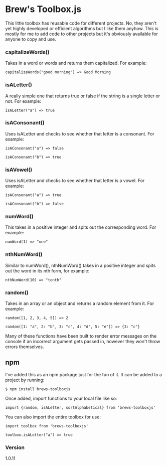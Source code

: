 # Brew's Toolbox.js

This little toolbox has reusable code for different projects. No, they aren't yet highly developed or efficient algorithms but I like them anyhow. This is mostly for me to add code to other projects but it's obviously available for anyone to copy and use.

### capitalizeWords()

Takes in a word or words and returns them capitalized. For example:

`capitalizeWords("good morning") => Good Morning`

### isALetter()

A really simple one that returns true or false if the string is a single letter or not. For example:

`isALetter("a") => true`

### isAConsonant()

Uses isALetter and checks to see whether that letter is a consonant. For example:

`isAConsonant("a") => false`

`isAConsonant("b") => true`

### isAVowel()

Uses isALetter and checks to see whether that letter is a vowel. For example:

`isAConsonant("a") => true`

`isAConsonant("b") => false`

### numWord()

This takes in a positive integer and spits out the corresponding word. For example:

`numWord(1) => "one"`

### nthNumWord()

Similar to numWord(), nthNumWord() takes in a positive integer and spits out the word in its nth form, for example:

`nthNumWord(10) => "tenth"`

### random()

Takes in an array or an object and returns a random element from it. For example:

`random([1, 2, 3, 4, 5]) => 2`

`random([1: "a", 2: "b", 3: "c", 4: "d", 5: "e"]) => {3: "c"}`

Many of these functions have been built to render error messages on the console if an incorrect argument gets passed in, however they won't throw errors themselves.

## npm

I've added this as an npm package just for the fun of it. It can be added to a project by running:

`$ npm install brews-toolboxjs`

Once added, import functions to your local file like so:

`import {random, isALetter, sortAlphabetical} from 'brews-toolboxjs'`

You can also import the entire toolbox for use:

`import toolbox from 'brews-toolboxjs'`

`toolbox.isALetter("a") => true`

### Version

1.0.11
